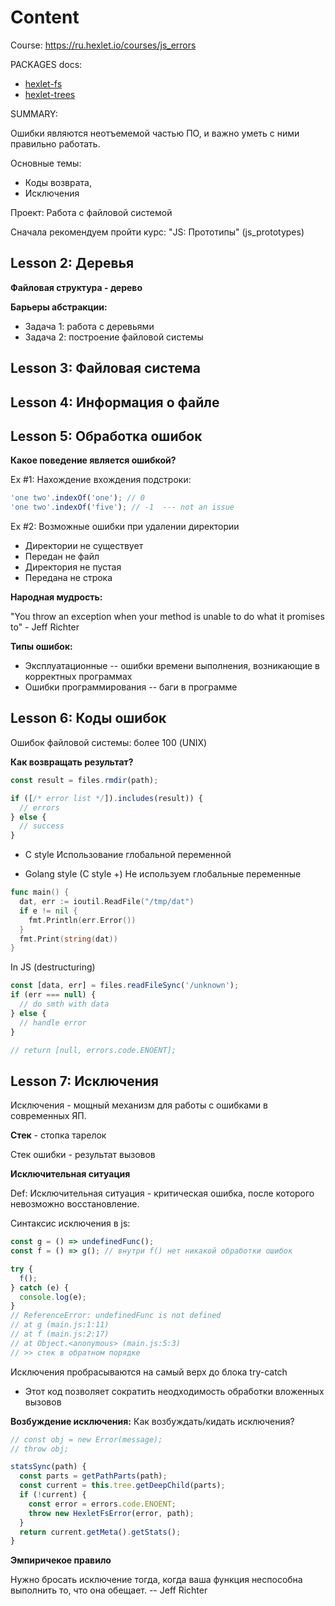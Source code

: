 # Content

Course: https://ru.hexlet.io/courses/js_errors

PACKAGES docs:

* [hexlet-fs](https://github.com/hexlet-components/js-fs/tree/master/docs)
* [hexlet-trees](https://github.com/hexlet-components/js-trees/tree/master/docs)

SUMMARY:

Ошибки являются неотъемемой частью ПО, и важно уметь с ними правильно работать.

Основные темы:
* Коды возврата,
* Исключения

Проект: Работа с файловой системой

Сначала рекомендуем пройти курс: "JS: Прототипы" (js_prototypes)

## Lesson 2: Деревья

__Файловая структура - дерево__

__Барьеры абстракции:__
* Задача 1: работа с деревьями
* Задача 2: построение файловой системы

## Lesson 3: Файловая система

## Lesson 4: Информация о файле

## Lesson 5: Обработка ошибок

__Какое поведение является ошибкой?__

Ex #1: Нахождение вхождения подстроки:
```js
'one two'.indexOf('one'); // 0
'one two'.indexOf('five'); // -1  --- not an issue
```

Ex #2: Возможные ошибки при удалении директории
* Директории не существует
* Передан не файл
* Директория не пустая
* Передана не строка

__Народная мудрость:__

"You throw an exception when your method is unable to do what it promises to" - Jeff Richter

__Типы ошибок:__

* Эксплуатационные -- ошибки времени выполнения, возникающие в корректных программах
* Ошибки программирования -- баги в программе

## Lesson 6: Коды ошибок

Ошибок файловой системы: более 100 (UNIX)

__Как возвращать результат?__

```js
const result = files.rmdir(path);

if ([/* error list */]).includes(result)) {
  // errors
} else {
  // success
}
```

* C style
Использование глобальной переменной

* Golang style (C style +)
Не используем глобальные переменные
```go
func main() {
  dat, err := ioutil.ReadFile("/tmp/dat")
  if e != nil {
    fmt.Println(err.Error())
  }
  fmt.Print(string(dat))
}
```

In JS (destructuring)
```js
const [data, err] = files.readFileSync('/unknown');
if (err === null) {
  // do smth with data
} else {
  // handle error
}

// return [null, errors.code.ENOENT];
```

## Lesson 7: Исключения
Исключения - мощный механизм для работы с ошибками в современных ЯП.

__Стек__ - стопка тарелок

Стек ошибки - результат вызовов

__Исключительная ситуация__

Def: Исключительная ситуация - критическая ошибка, после которого невозможно восстановление.


Синтаксис исключения в js:
```js
const g = () => undefinedFunc();
const f = () => g(); // внутри f() нет никакой обработки ошибок

try {
  f();
} catch (e) {
  console.log(e);
}
// ReferenceError: undefinedFunc is not defined
// at g (main.js:1:11)
// at f (main.js:2:17)
// at Object.<anonymous> (main.js:5:3)
// >> стек в обратном порядке
```

Исключения пробрасываются на самый верх до блока try-catch

* Этот код позволяет сократить неодходимость обработки вложенных вызовов

__Возбуждение исключения:__
Как возбуждать/кидать исключения?
```js
// const obj = new Error(message);
// throw obj;

statsSync(path) {
  const parts = getPathParts(path);
  const current = this.tree.getDeepChild(parts);
  if (!current) {
    const error = errors.code.ENOENT;
    throw new HexletFsError(error, path);
  }
  return current.getMeta().getStats();
}
```

__Эмпиричекое правило__

Нужно бросать исключение тогда, когда ваша функция неспособна выполнить то, что она обещает. -- Jeff Richter
